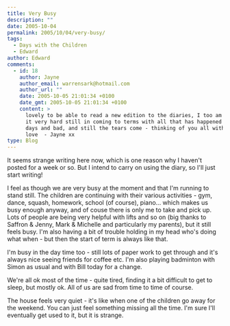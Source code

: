 ```yaml
---
title: Very Busy
description: ""
date: 2005-10-04
permalink: 2005/10/04/very-busy/
tags:
  - Days with the Children
  - Edward
author: Edward
comments:
  - id: 18
    author: Jayne
    author_email: warrensark@hotmail.com
    author_url: ""
    date: 2005-10-05 21:01:34 +0100
    date_gmt: 2005-10-05 21:01:34 +0100
    content: >
      lovely to be able to read a new edition to the diaries, I too am finding
      it very hard still in coming to terms with all that has happened - good
      days and bad, and still the tears come - thinking of you all with lots of
      love  - Jayne xx
type: Blog
---
```


It seems strange writing here now, which is one reason why I haven\'t
posted for a week or so. But I intend to carry on using the diary, so
I\'ll just start writing!

I feel as though we are very busy at the moment and that I\'m running to
stand still. The children are continuing with their various activities -
gym, dance, squash, homework, school (of course), piano... which makes
us busy enough anyway, and of couse there is only me to take and pick
up. Lots of people are being very helpful with lifts and so on (big
thanks to Saffron & Jenny, Mark & Michelle and particularly my parents),
but it still feels busy. I\'m also having a bit of trouble holding in my
head who\'s doing what when - but then the start of term is always like
that.

I\'m busy in the day time too - still lots of paper work to get through
and it\'s always nice seeing friends for coffee etc. I\'m also playing
badminton with Simon as usual and with Bill today for a change.

We\'re all ok most of the time - quite tired, finding it a bit difficult
to get to sleep, but mostly ok. All of us are sad from time to time of
course.

The house feels very quiet - it\'s like when one of the children go away
for the weekend. You can just feel something missing all the time. I\'m
sure I\'ll eventually get used to it, but it is strange.

